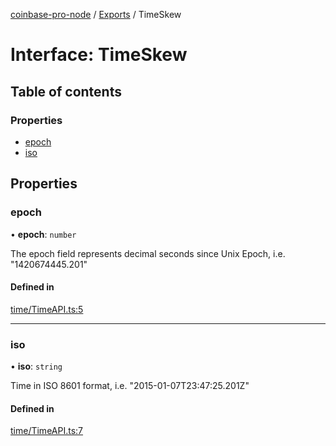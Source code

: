 [coinbase-pro-node](../README.md) / [Exports](../modules.md) / TimeSkew

# Interface: TimeSkew

## Table of contents

### Properties

- [epoch](TimeSkew.md#epoch)
- [iso](TimeSkew.md#iso)

## Properties

### epoch

• **epoch**: `number`

The epoch field represents decimal seconds since Unix Epoch, i.e. "1420674445.201"

#### Defined in

[time/TimeAPI.ts:5](https://github.com/bennycode/coinbase-pro-node/blob/15253ed/src/time/TimeAPI.ts#L5)

---

### iso

• **iso**: `string`

Time in ISO 8601 format, i.e. "2015-01-07T23:47:25.201Z"

#### Defined in

[time/TimeAPI.ts:7](https://github.com/bennycode/coinbase-pro-node/blob/15253ed/src/time/TimeAPI.ts#L7)
